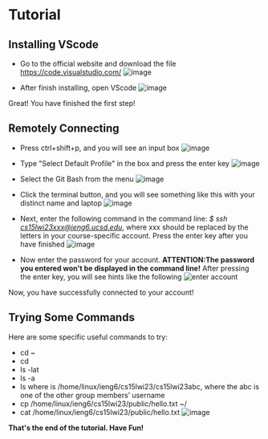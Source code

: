 # Tutorial
## Installing VScode
- Go to the official website and download the file https://code.visualstudio.com/
![image](https://user-images.githubusercontent.com/117802747/212136704-c0fc09af-2f1d-4fb8-89ed-9e37c1be03bd.png)

- After finish installing, open VScode
![image](https://user-images.githubusercontent.com/117802747/212137474-ce61b09c-0b26-4359-99aa-4cd183353a4e.png)

Great! You have finished the first step!
## Remotely Connecting
- Press ctrl+shift+p, and you will see an input box
![image](https://user-images.githubusercontent.com/117802747/212138053-0f9742d0-903b-44df-a2f0-c92aebfaccfe.png)

- Type "Select Default Profile" in the box and press the enter key
![image](https://user-images.githubusercontent.com/117802747/212138757-b37d6141-12d6-4ced-a09e-e041f7fd9a28.png)

- Select the Git Bash from the menu
![image](https://user-images.githubusercontent.com/117802747/212139040-09dbfa5e-7cbc-48b4-8667-469ae1f82219.png)

- Click the terminal button, and you will see something like this with your distinct name and laptop
![image](https://user-images.githubusercontent.com/117802747/212139780-d37094d3-dc55-4b4d-946f-e99eec618aaf.png)

- Next, enter the following command in the command line: *$ ssh cs15lwi23xxx@ieng6.ucsd.edu*, where xxx should be replaced by the letters in your course-specific account. Press the enter key after you have finished
![image](https://user-images.githubusercontent.com/117802747/212149975-11e74576-a4d0-44d1-82e7-8177ec3ac0ca.png)

- Now enter the password for your account. **ATTENTION:The password you entered won't be displayed in the command line!**
After pressing the enter key, you will see hints like the following
![enter account](https://user-images.githubusercontent.com/117802747/212150308-685215f9-dd85-45f4-8b86-00478fb522ce.png)

Now, you have successfully connected to your account!

## Trying Some Commands
Here are some specific useful commands to try:

- cd ~
- cd
- ls -lat
- ls -a
- ls <directory> where <directory> is /home/linux/ieng6/cs15lwi23/cs15lwi23abc, where the abc is one of the other group members’ username
- cp /home/linux/ieng6/cs15lwi23/public/hello.txt ~/
- cat /home/linux/ieng6/cs15lwi23/public/hello.txt
  ![image](https://user-images.githubusercontent.com/117802747/212149012-9ad95056-d6da-4a5c-89ca-d49eb2e02c85.png)

  
 **That's the end of the tutorial. Have Fun!**
